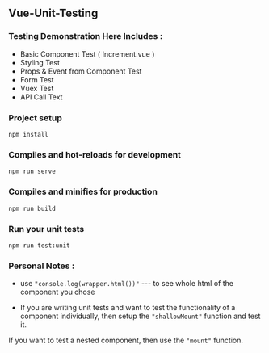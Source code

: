 ## Vue-Unit-Testing

### Testing Demonstration Here Includes :

- Basic Component Test ( Increment.vue )
- Styling Test
- Props & Event from Component Test
- Form Test
- Vuex Test
- API Call Text

### Project setup

```
npm install
```

### Compiles and hot-reloads for development

```
npm run serve
```

### Compiles and minifies for production

```
npm run build
```

### Run your unit tests

```
npm run test:unit
```

### Personal Notes :

- use `"console.log(wrapper.html())"` --- to see whole html of the component you chose

- If you are writing unit tests and want to test the functionality of a component individually, then setup the `"shallowMount"` function and test it.

If you want to test a nested component, then use the `"mount"` function.
